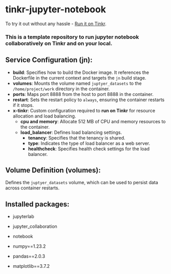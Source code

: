# tinkr-jupyter-notebook

To try it out without any hassle - [Run it on Tinkr](https://app.tinkr.cloud/).

### This is a template repository to run jupyter notebook collaboratively on Tinkr and on your local.

## Service Configuration (jn):

- **build**: Specifies how to build the Docker image. It references the Dockerfile in the current context and targets the `jn` build stage.
- **volumes**: Mounts the volume named `juptyer_datasets` to the `/home/project/work` directory in the container.
- **ports**: Maps port 8888 from the host to port 8888 in the container.
- **restart**: Sets the restart policy to `always`, ensuring the container restarts if it stops.
- **x-tinkr**: Custom configuration required to **run on Tinkr** for resource allocation and load balancing.
  - **cpu and memory**: Allocate 512 MB of CPU and memory resources to the container.
  - **load_balancer**: Defines load balancing settings.
    - **tenancy**: Specifies that the tenancy is shared.
    - **type**: Indicates the type of load balancer as a web server.
    - **healthcheck**: Specifies health check settings for the load balancer.

## Volume Definition (volumes):

Defines the `juptyer_datasets` volume, which can be used to persist data across container restarts.

## Installed packages:
- jupyterlab
- jupyter_collaboration
- notebook

- numpy==1.23.2
- pandas==2.0.3
- matplotlib==3.7.2
